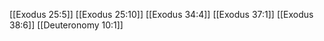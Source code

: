 [[Exodus 25:5]]
[[Exodus 25:10]]
[[Exodus 34:4]]
[[Exodus 37:1]]
[[Exodus 38:6]]
[[Deuteronomy 10:1]]

